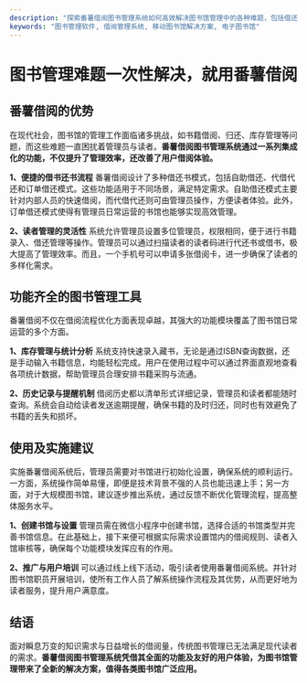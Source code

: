 ```yaml
---
description: "探索番薯借阅图书管理系统如何高效解决图书馆管理中的各种难题，包括借还书、读者管理等功能。"
keywords: "图书管理软件, 借阅管理系统, 移动图书馆解决方案, 电子图书馆"
---
```

# 图书管理难题一次性解决，就用番薯借阅

## 番薯借阅的优势

在现代社会，图书馆的管理工作面临诸多挑战，如书籍借阅、归还、库存管理等问题，而这些难题一直困扰着管理员与读者。**番薯借阅图书管理系统通过一系列集成化的功能，不仅提升了管理效率，还改善了用户借阅体验。**

**1、便捷的借书还书流程**
番薯借阅设计了多种借还书模式，包括自助借还、代借代还和订单借还模式。这些功能适用于不同场景，满足特定需求。自助借还模式主要针对内部人员的快速借阅，而代借代还则可由管理员操作，方便读者体验。此外，订单借还模式使得有管理员日常运营的书馆也能够实现高效管理。

**2、读者管理的灵活性**
系统允许管理员设置多位管理员，权限相同，便于进行书籍录入、借还管理等操作。管理员可以通过扫描读者的读者码进行代还书或借书，极大提高了管理效率。而且，一个手机号可以申请多张借阅卡，进一步确保了读者的多样化需求。

## 功能齐全的图书管理工具

番薯借阅不仅在借阅流程优化方面表现卓越，其强大的功能模块覆盖了图书馆日常运营的多个方面。

**1、库存管理与统计分析**
系统支持快速录入藏书，无论是通过ISBN查询数据，还是手动输入书籍信息，均能轻松完成。用户在使用过程中可以通过界面直观地查看各项统计数据，帮助管理员合理安排书籍采购与流通。

**2、历史记录与提醒机制**
借阅历史都以清单形式详细记录，管理员和读者都能随时查询。系统会自动给读者发送逾期提醒，确保书籍的及时归还，同时也有效避免了书籍的丢失和损坏。

## 使用及实施建议

实施番薯借阅系统后，管理员需要对书馆进行初始化设置，确保系统的顺利运行。一方面，系统操作简单易懂，即便是技术背景不强的人员也能迅速上手；另一方面，对于大规模图书馆，建议逐步推出系统，通过反馈不断优化管理流程，提高整体服务水平。

**1、创建书馆与设置**
管理员需在微信小程序中创建书馆，选择合适的书馆类型并完善书馆信息。在此基础上，接下来便可根据实际需求设置馆内的借阅规则、读者入馆审核等，确保每个功能模块发挥应有的作用。

**2、推广与用户培训**
可以通过线上线下活动，吸引读者使用番薯借阅系统。并针对图书馆职员开展培训，使所有工作人员了解系统操作流程及其优势，从而更好地为读者服务，提升用户满意度。

## 结语

面对瞬息万变的知识需求与日益增长的借阅量，传统图书管理已无法满足现代读者的需求。**番薯借阅图书管理系统凭借其全面的功能及友好的用户体验，为图书馆管理带来了全新的解决方案，值得各类图书馆广泛应用。**
